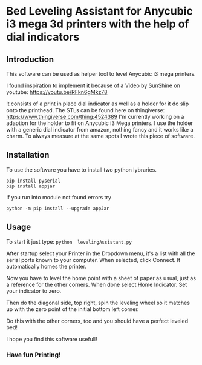# Bed Leveling Assistant for Anycubic i3 mega 3d printers with the help of dial indicators

## Introduction
This software can be used as helper tool to level Anycubic i3 mega printers. 

I found inspiration to implement it because of a Video by SunShine on youtube: https://youtu.be/RFkn6gMkz78

it consists of a print in place dial indicator as well as a holder for it do slip onto the printhead.
The STLs can be found here on thingiverse: https://www.thingiverse.com/thing:4524389
I'm currently working on a adaption for the holder to fit on Anycubic i3 Mega printers. 
I use the holder with a generic dial indicator from amazon, nothing fancy and it works like a charm. 
To always measure at the same spots I wrote this piece of software. 


## Installation
To use the software you have to install two python lybraries.
```
pip install pyserial
pip install appjar
```

If you run into module not found errors try 

`python -m pip install --upgrade appJar`

## Usage
To start it just type:
`python  levelingAssistant.py`

After startup select your Printer in the Dropdown menu, it's a list with all the serial ports known to your computer. 
When selected, click Connect. It automatically homes the printer.

Now you have to level the home point with a sheet of paper as usual, just as a reference for the other corners. 
When done select Home Indicator.
Set your indicator to zero. 

Then do the diagonal side, top right, spin the leveling wheel so it matches up with the zero point of the initial bottom left corner. 

Do this with the other corners, too and you should have a perfect leveled bed!


I hope you find this software usefull!

### Have fun Printing! 


